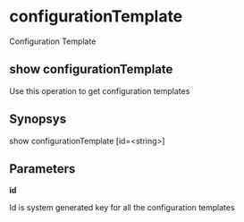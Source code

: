 # configurationTemplate

Configuration Template

## show configurationTemplate

Use this operation to get configuration templates

## Synopsys 

show configurationTemplate \[id=&lt;string&gt;\]

## Parameters 

**id**

Id is system generated key for all the configuration templates
